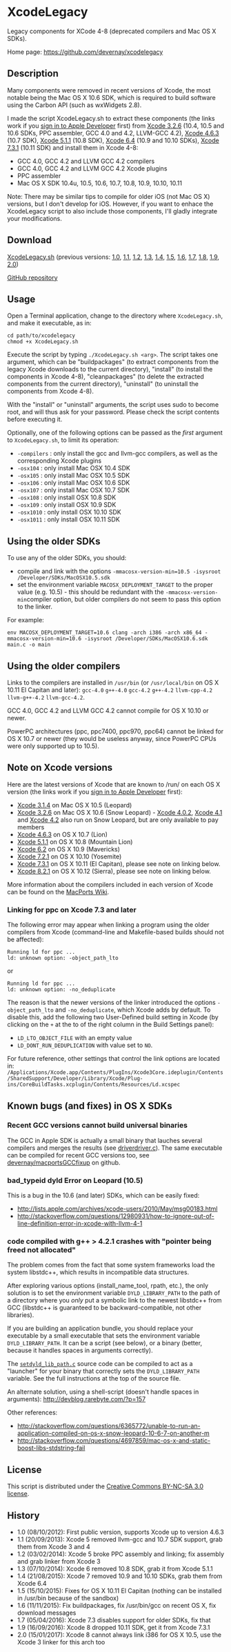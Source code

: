 XcodeLegacy
===========

Legacy components for XCode 4-8 (deprecated compilers and Mac OS X SDKs).

Home page: https://github.com/devernay/xcodelegacy

Description
-----------

Many components were removed in recent versions of Xcode, the most notable being the Mac OS X 10.6 SDK, which is required to build software using the Carbon API (such as wxWidgets 2.8).

I made the script XcodeLegacy.sh to extract these components (the links work if you [sign in to Apple Developer](https://developer.apple.com/downloads/) first) from [Xcode 3.2.6](https://developer.apple.com/devcenter/download.action?path=/Developer_Tools/xcode_3.2.6_and_ios_sdk_4.3__final/xcode_3.2.6_and_ios_sdk_4.3.dmg) (10.4, 10.5 and 10.6 SDKs, PPC assembler, GCC 4.0 and 4.2, LLVM-GCC 4.2), [Xcode 4.6.3](https://developer.apple.com/devcenter/download.action?path=/Developer_Tools/xcode_4.6.3/xcode4630916281a.dmg) (10.7 SDK), [Xcode 5.1.1](https://developer.apple.com/devcenter/download.action?path=/Developer_Tools/xcode_5.1.1/xcode_5.1.1.dmg) (10.8 SDK), [Xcode 6.4](https://developer.apple.com/devcenter/download.action?path=/Developer_Tools/Xcode_6.4/Xcode_6.4.dmg) (10.9 and 10.10 SDKs), [Xcode 7.3.1](https://developer.apple.com/devcenter/download.action?path=/Developer_Tools/Xcode_7.3.1/Xcode_7.3.1.dmg) (10.11 SDK) and install them in Xcode 4-8:

- GCC 4.0, GCC 4.2 and LLVM GCC 4.2 compilers
- GCC 4.0, GCC 4.2 and LLVM GCC 4.2 Xcode plugins
- PPC assembler
- Mac OS X SDK 10.4u, 10.5, 10.6, 10.7, 10.8, 10.9, 10.10, 10.11

Note: There may be similar tips to compile for older iOS (not Mac OS X) versions, but I don't develop for iOS. However, if you want to enhace the XcodeLegacy script to also include those components, I'll gladly integrate your modifications.

Download
--------
[XcodeLegacy.sh](https://raw.githubusercontent.com/devernay/xcodelegacy/master/XcodeLegacy.sh) (previous versions: [1.0](http://devernay.free.fr/hacks/xcodelegacy/XcodeLegacy-1.0.sh), [1.1](http://devernay.free.fr/hacks/xcodelegacy/XcodeLegacy-1.1.sh), [1.2](http://devernay.free.fr/hacks/xcodelegacy/XcodeLegacy-1.2.sh),  [1.3](http://devernay.free.fr/hacks/xcodelegacy/XcodeLegacy-1.3.sh), [1.4](https://raw.githubusercontent.com/devernay/xcodelegacy/v1.4/XcodeLegacy.sh),  [1.5](https://raw.githubusercontent.com/devernay/xcodelegacy/v1.5/XcodeLegacy.sh), [1.6](https://raw.githubusercontent.com/devernay/xcodelegacy/v1.6/XcodeLegacy.sh),  [1.7](https://raw.githubusercontent.com/devernay/xcodelegacy/v1.7/XcodeLegacy.sh), [1.8](https://raw.githubusercontent.com/devernay/xcodelegacy/v1.8/XcodeLegacy.sh), [1.9](https://raw.githubusercontent.com/devernay/xcodelegacy/v1.9/XcodeLegacy.sh), [2.0](https://raw.githubusercontent.com/devernay/xcodelegacy/v2.0/XcodeLegacy.sh))

[GitHub repository](https://github.com/devernay/xcodelegacy)

Usage
-----

Open a Terminal application, change to the directory where `XcodeLegacy.sh`, and make it executable, as in:
```
cd path/to/xcodelegacy
chmod +x XcodeLegacy.sh
```
Execute the script by typing `./XcodeLegacy.sh <arg>`. The script takes one argument, which can be "buildpackages" (to extract components from the legacy Xcode downloads to the current directory), "install" (to install the components in Xcode 4-8), "cleanpackages" (to delete the extracted components from the current directory), "uninstall" (to uninstall the components from Xcode 4-8).

With the "install" or "uninstall" arguments, the script uses sudo to become root, and will thus ask for your password. Please check the script contents before executing it.

Optionally, one of the following options can be passed as the *first* argument to `XcodeLegacy.sh`, to limit its operation:

* `-compilers` : only install the gcc and llvm-gcc compilers, as well as the corresponding Xcode plugins
* `-osx104` : only install Mac OSX 10.4 SDK
* `-osx105` : only install Mac OSX 10.5 SDK
* `-osx106` : only install Mac OSX 10.6 SDK
* `-osx107` : only install Mac OSX 10.7 SDK
* `-osx108` : only install OSX 10.8 SDK
* `-osx109` : only install OSX 10.9 SDK
* `-osx1010` : only install OSX 10.10 SDK
* `-osx1011` : only install OSX 10.11 SDK


Using the older SDKs
--------------------

To use any of the older SDKs, you should:

- compile and link with the options `-mmacosx-version-min=10.5 -isysroot /Developer/SDKs/MacOSX10.5.sdk`
- set the environment variable `MACOSX_DEPLOYMENT_TARGET` to the proper value (e.g. 10.5) - this should be redundant with the `-mmacosx-version-min`compiler option, but older compilers do not seem to pass this option to the linker.

For example:
```
env MACOSX_DEPLOYMENT_TARGET=10.6 clang -arch i386 -arch x86_64 -mmacosx-version-min=10.6 -isysroot /Developer/SDKs/MacOSX10.6.sdk main.c -o main
```

Using the older compilers 
-------------------------

Links to the compilers are installed in `/usr/bin` (or `/usr/local/bin` on OS X 10.11 El Capitan and later): `gcc-4.0` `g++-4.0` `gcc-4.2` `g++-4.2` `llvm-cpp-4.2` `llvm-g++-4.2` `llvm-gcc-4.2`.

GCC 4.0, GCC 4.2 and LLVM GCC 4.2 cannot compile for OS X 10.10 or newer.

PowerPC architectures (ppc, ppc7400, ppc970, ppc64) cannot be linked for OS X 10.7 or newer (they would be useless anyway, since PowerPC CPUs were only supported up to 10.5).


Note on Xcode versions
----------------------

Here are the latest versions of Xcode that are known to /run/ on each OS X version (the links work if you [sign in to Apple Developer](https://developer.apple.com/downloads/) first):

- [Xcode 3.1.4](https://developer.apple.com/devcenter/download.action?path=/Developer_Tools/xcode_3.1.4_developer_tools/xcode314_2809_developerdvd.dmg) on Mac OS X 10.5 (Leopard)
- [Xcode 3.2.6](http://developer.apple.com/devcenter/download.action?path=/Developer_Tools/xcode_3.2.6_and_ios_sdk_4.3__final/xcode_3.2.6_and_ios_sdk_4.3.dmg) on Mac OS X 10.6 (Snow Leopard) - [Xcode 4.0.2](https://developer.apple.com/devcenter/download.action?path=/Developer_Tools/xcode_4.0.2_and_ios_sdk_4.3/xcode_4.0.2_and_ios_sdk_4.3.dmg), [Xcode 4.1](https://developer.apple.com/devcenter/download.action?path=/Developer_Tools/xcode_4.1_for_snow_leopard_21110/xcode_4.1_for_snow_leopard.dmg) and [Xcode 4.2](https://developer.apple.com/devcenter/download.action?path=/Developer_Tools/xcode_4.2_with_ios_5_sdk/xcode_4.2_and_ios_5_sdk_for_snow_leopard.dmg) also run on Snow Leopard, but are only available to pay members 
- [Xcode 4.6.3](https://developer.apple.com/devcenter/download.action?path=/Developer_Tools/xcode_4.6.3/xcode4630916281a.dmg) on OS X 10.7 (Lion)
- [Xcode 5.1.1](https://developer.apple.com/devcenter/download.action?path=/Developer_Tools/xcode_5.1.1/xcode_5.1.1.dmg) on OS X 10.8 (Mountain Lion)
- [Xcode 6.2](https://developer.apple.com/devcenter/download.action?path=/Developer_Tools/Xcode_6.2/Xcode_6.2.dmg) on OS X 10.9 (Mavericks)
- [Xcode 7.2.1](https://developer.apple.com/devcenter/download.action?path=/Developer_Tools/Xcode_7.2.1/Xcode_7.2.1.dmg) on OS X 10.10 (Yosemite)
- [Xcode 7.3.1](https://developer.apple.com/devcenter/download.action?path=/Developer_Tools/Xcode_7.3.1/Xcode_7.3.1.dmg) on OS X 10.11 (El Capitan), please see note on linking below.
- [Xcode 8.2.1](https://developer.apple.com/devcenter/download.action?path=/Developer_Tools/Xcode_8.2.1/Xcode_8.2.1.xip) on OS X 10.12 (Sierra), please see note on linking below.

More information about the compilers included in each version of Xcode can be found on the [MacPorts Wiki](https://trac.macports.org/wiki/XcodeVersionInfo).

### Linking for ppc on Xcode 7.3 and later

The following error may appear when linking a program using the older compilers from Xcode (command-line and Makefile-based builds should not be affected):
```
Running ld for ppc ...
ld: unknown option: -object_path_lto
```
or
```
Running ld for ppc ...
ld: unknown option: -no_deduplicate
```
The reason is that the newer versions of the linker introduced the options `-object_path_lto` and `-no_deduplicate`, which Xcode adds by default. To disable this, add the following two User-Defined build setting in Xcode (by clicking on the `+` at the to of the right column in the Build Settings panel):

- `LD_LTO_OBJECT_FILE` with an empty value
- `LD_DONT_RUN_DEDUPLICATION` with value set to `NO`.

For future reference, other settings that control the link options are located in: `/Applications/Xcode.app/Contents/PlugIns/Xcode3Core.ideplugin/Contents/SharedSupport/Developer/Library/Xcode/Plug-ins/CoreBuildTasks.xcplugin/Contents/Resources/Ld.xcspec`

Known bugs (and fixes) in OS X SDKs
-----------------------------------

### Recent GCC versions cannot build universal binaries

The GCC in Apple SDK is actually a small binary that lauches several compilers and merges the results (see [driverdriver.c](http://opensource.apple.com/source/gcc/gcc-5666.3/driverdriver.c)). The same executable can be compiled for recent GCC versions too, see [devernay/macportsGCCfixup](https://github.com/devernay/macportsGCCfixup) on github.

### bad_typeid dyld Error on Leopard (10.5)

This is a bug in the 10.6 (and later) SDKs, which can be easily fixed:

- http://lists.apple.com/archives/xcode-users/2010/May/msg00183.html
- http://stackoverflow.com/questions/12980931/how-to-ignore-out-of-line-definition-error-in-xcode-with-llvm-4-1

### code compiled with g++ > 4.2.1 crashes with "pointer being freed not allocated"

The problem comes from the fact that some system frameworks load the system libstdc++, which results in incompatible data structures.

After exploring various options (install_name_tool, rpath, etc.), the only solution is to set the environment variable `DYLD_LIBRARY_PATH` to the path of a directory where you *only* put a symbolic link to the newest libstdc++ from GCC (libstdc++ is guaranteed to be backward-compatible, not other libraries).

If you are building an application bundle, you should replace your executable by a small executable that sets the environment variable `DYLD_LIBRARY_PATH`. It can be a script (see below), or a binary (better, because it handles spaces in arguments correctly).

The [`setdyld_lib_path.c`](setdyld_lib_path.c) source code can be compiled to act as a "launcher" for your binary that correctly sets the `DYLD_LIBRARY_PATH` variable. See the full instructions at the top of the source file.

An alternate solution, using a shell-script (doesn't handle spaces in arguments): http://devblog.rarebyte.com/?p=157

Other references:

- http://stackoverflow.com/questions/6365772/unable-to-run-an-application-compiled-on-os-x-snow-leopard-10-6-7-on-another-m
- http://stackoverflow.com/questions/4697859/mac-os-x-and-static-boost-libs-stdstring-fail

License
-------
This script is distributed under the [Creative Commons BY-NC-SA 3.0 license](http://creativecommons.org/licenses/by-nc-sa/3.0/).

History
-------
- 1.0 (08/10/2012): First public version, supports Xcode up to version 4.6.3
- 1.1 (20/09/2013): Xcode 5 removed llvm-gcc and 10.7 SDK support, grab them from Xcode 3 and 4
- 1.2 (03/02/2014): Xcode 5 broke PPC assembly and linking; fix assembly and grab linker from Xcode 3
- 1.3 (07/10/2014): Xcode 6 removed 10.8 SDK, grab it from Xcode 5.1.1
- 1.4 (21/08/2015): Xcode 7 removed 10.9 and 10.10 SDKs, grab them from Xcode 6.4 
- 1.5 (15/10/2015): Fixes for OS X 10.11 El Capitan (nothing can be installed in /usr/bin because of the sandbox) 
- 1.6 (11/11/2015): Fix buildpackages, fix /usr/bin/gcc on recent OS X, fix download messages
- 1.7 (05/04/2016): Xcode 7.3 disables support for older SDKs, fix that
- 1.9 (16/09/2016): Xcode 8 dropped 10.11 SDK, get it from Xcode 7.3.1
- 2.0 (15/01/2017): Xcode 8 cannot always link i386 for OS X 10.5, use the Xcode 3 linker for this arch too
